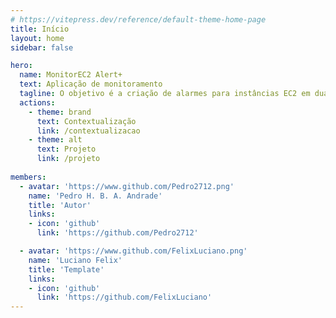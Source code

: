 ```yaml
---
# https://vitepress.dev/reference/default-theme-home-page
title: Início
layout: home
sidebar: false

hero:
  name: MonitorEC2 Alert+
  text: Aplicação de monitoramento
  tagline: O objetivo é a criação de alarmes para instâncias EC2 em duas regiões distintas com a utilização de CloudWatch e CloudTrail.
  actions:
    - theme: brand
      text: Contextualização
      link: /contextualizacao
    - theme: alt
      text: Projeto
      link: /projeto
  
members:
  - avatar: 'https://www.github.com/Pedro2712.png'
    name: 'Pedro H. B. A. Andrade'
    title: 'Autor'
    links:
    - icon: 'github' 
      link: 'https://github.com/Pedro2712'

  - avatar: 'https://www.github.com/FelixLuciano.png'
    name: 'Luciano Felix'
    title: 'Template'
    links:
    - icon: 'github' 
      link: 'https://github.com/FelixLuciano'
---
```


<script setup>
  import {
  VPTeamPage,
  VPTeamPageTitle,
  VPTeamMembers
} from 'vitepress/theme'
</script>

<VPTeamPage class="VPHomeDocTeamPage">
  <VPTeamMembers size="small" :members="$frontmatter.members" />
</VPTeamPage>
